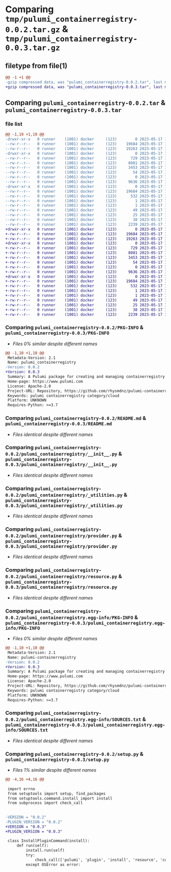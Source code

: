 # Comparing `tmp/pulumi_containerregistry-0.0.2.tar.gz` & `tmp/pulumi_containerregistry-0.0.3.tar.gz`

## filetype from file(1)

```diff
@@ -1 +1 @@
-gzip compressed data, was "pulumi_containerregistry-0.0.2.tar", last modified: Wed May 17 12:39:04 2023, max compression
+gzip compressed data, was "pulumi_containerregistry-0.0.3.tar", last modified: Wed May 17 12:57:33 2023, max compression
```

## Comparing `pulumi_containerregistry-0.0.2.tar` & `pulumi_containerregistry-0.0.3.tar`

### file list

```diff
@@ -1,19 +1,19 @@
-drwxr-xr-x   0 runner    (1001) docker     (123)        0 2023-05-17 12:39:04.914126 pulumi_containerregistry-0.0.2/
--rw-r--r--   0 runner    (1001) docker     (123)    19684 2023-05-17 12:39:04.914126 pulumi_containerregistry-0.0.2/PKG-INFO
--rw-r--r--   0 runner    (1001) docker     (123)    19263 2023-05-17 12:39:04.000000 pulumi_containerregistry-0.0.2/README.md
-drwxr-xr-x   0 runner    (1001) docker     (123)        0 2023-05-17 12:39:04.914126 pulumi_containerregistry-0.0.2/pulumi_containerregistry/
--rw-r--r--   0 runner    (1001) docker     (123)      729 2023-05-17 12:39:04.000000 pulumi_containerregistry-0.0.2/pulumi_containerregistry/__init__.py
--rw-r--r--   0 runner    (1001) docker     (123)     8081 2023-05-17 12:39:04.000000 pulumi_containerregistry-0.0.2/pulumi_containerregistry/_utilities.py
--rw-r--r--   0 runner    (1001) docker     (123)     3453 2023-05-17 12:39:04.000000 pulumi_containerregistry-0.0.2/pulumi_containerregistry/provider.py
--rw-r--r--   0 runner    (1001) docker     (123)       54 2023-05-17 12:39:04.000000 pulumi_containerregistry-0.0.2/pulumi_containerregistry/pulumi-plugin.json
--rw-r--r--   0 runner    (1001) docker     (123)        0 2023-05-17 12:39:04.000000 pulumi_containerregistry-0.0.2/pulumi_containerregistry/py.typed
--rw-r--r--   0 runner    (1001) docker     (123)     9636 2023-05-17 12:39:04.000000 pulumi_containerregistry-0.0.2/pulumi_containerregistry/resource.py
-drwxr-xr-x   0 runner    (1001) docker     (123)        0 2023-05-17 12:39:04.914126 pulumi_containerregistry-0.0.2/pulumi_containerregistry.egg-info/
--rw-r--r--   0 runner    (1001) docker     (123)    19684 2023-05-17 12:39:04.000000 pulumi_containerregistry-0.0.2/pulumi_containerregistry.egg-info/PKG-INFO
--rw-r--r--   0 runner    (1001) docker     (123)      532 2023-05-17 12:39:04.000000 pulumi_containerregistry-0.0.2/pulumi_containerregistry.egg-info/SOURCES.txt
--rw-r--r--   0 runner    (1001) docker     (123)        1 2023-05-17 12:39:04.000000 pulumi_containerregistry-0.0.2/pulumi_containerregistry.egg-info/dependency_links.txt
--rw-r--r--   0 runner    (1001) docker     (123)        1 2023-05-17 12:39:04.000000 pulumi_containerregistry-0.0.2/pulumi_containerregistry.egg-info/not-zip-safe
--rw-r--r--   0 runner    (1001) docker     (123)       49 2023-05-17 12:39:04.000000 pulumi_containerregistry-0.0.2/pulumi_containerregistry.egg-info/requires.txt
--rw-r--r--   0 runner    (1001) docker     (123)       25 2023-05-17 12:39:04.000000 pulumi_containerregistry-0.0.2/pulumi_containerregistry.egg-info/top_level.txt
--rw-r--r--   0 runner    (1001) docker     (123)       38 2023-05-17 12:39:04.914126 pulumi_containerregistry-0.0.2/setup.cfg
--rw-r--r--   0 runner    (1001) docker     (123)     2239 2023-05-17 12:39:04.000000 pulumi_containerregistry-0.0.2/setup.py
+drwxr-xr-x   0 runner    (1001) docker     (123)        0 2023-05-17 12:57:33.612567 pulumi_containerregistry-0.0.3/
+-rw-r--r--   0 runner    (1001) docker     (123)    19684 2023-05-17 12:57:33.612567 pulumi_containerregistry-0.0.3/PKG-INFO
+-rw-r--r--   0 runner    (1001) docker     (123)    19263 2023-05-17 12:57:33.000000 pulumi_containerregistry-0.0.3/README.md
+drwxr-xr-x   0 runner    (1001) docker     (123)        0 2023-05-17 12:57:33.608567 pulumi_containerregistry-0.0.3/pulumi_containerregistry/
+-rw-r--r--   0 runner    (1001) docker     (123)      729 2023-05-17 12:57:33.000000 pulumi_containerregistry-0.0.3/pulumi_containerregistry/__init__.py
+-rw-r--r--   0 runner    (1001) docker     (123)     8081 2023-05-17 12:57:33.000000 pulumi_containerregistry-0.0.3/pulumi_containerregistry/_utilities.py
+-rw-r--r--   0 runner    (1001) docker     (123)     3453 2023-05-17 12:57:33.000000 pulumi_containerregistry-0.0.3/pulumi_containerregistry/provider.py
+-rw-r--r--   0 runner    (1001) docker     (123)       54 2023-05-17 12:57:33.000000 pulumi_containerregistry-0.0.3/pulumi_containerregistry/pulumi-plugin.json
+-rw-r--r--   0 runner    (1001) docker     (123)        0 2023-05-17 12:57:33.000000 pulumi_containerregistry-0.0.3/pulumi_containerregistry/py.typed
+-rw-r--r--   0 runner    (1001) docker     (123)     9636 2023-05-17 12:57:33.000000 pulumi_containerregistry-0.0.3/pulumi_containerregistry/resource.py
+drwxr-xr-x   0 runner    (1001) docker     (123)        0 2023-05-17 12:57:33.612567 pulumi_containerregistry-0.0.3/pulumi_containerregistry.egg-info/
+-rw-r--r--   0 runner    (1001) docker     (123)    19684 2023-05-17 12:57:33.000000 pulumi_containerregistry-0.0.3/pulumi_containerregistry.egg-info/PKG-INFO
+-rw-r--r--   0 runner    (1001) docker     (123)      532 2023-05-17 12:57:33.000000 pulumi_containerregistry-0.0.3/pulumi_containerregistry.egg-info/SOURCES.txt
+-rw-r--r--   0 runner    (1001) docker     (123)        1 2023-05-17 12:57:33.000000 pulumi_containerregistry-0.0.3/pulumi_containerregistry.egg-info/dependency_links.txt
+-rw-r--r--   0 runner    (1001) docker     (123)        1 2023-05-17 12:57:33.000000 pulumi_containerregistry-0.0.3/pulumi_containerregistry.egg-info/not-zip-safe
+-rw-r--r--   0 runner    (1001) docker     (123)       49 2023-05-17 12:57:33.000000 pulumi_containerregistry-0.0.3/pulumi_containerregistry.egg-info/requires.txt
+-rw-r--r--   0 runner    (1001) docker     (123)       25 2023-05-17 12:57:33.000000 pulumi_containerregistry-0.0.3/pulumi_containerregistry.egg-info/top_level.txt
+-rw-r--r--   0 runner    (1001) docker     (123)       38 2023-05-17 12:57:33.612567 pulumi_containerregistry-0.0.3/setup.cfg
+-rw-r--r--   0 runner    (1001) docker     (123)     2239 2023-05-17 12:57:33.000000 pulumi_containerregistry-0.0.3/setup.py
```

### Comparing `pulumi_containerregistry-0.0.2/PKG-INFO` & `pulumi_containerregistry-0.0.3/PKG-INFO`

 * *Files 0% similar despite different names*

```diff
@@ -1,10 +1,10 @@
 Metadata-Version: 2.1
 Name: pulumi_containerregistry
-Version: 0.0.2
+Version: 0.0.3
 Summary: A Pulumi package for creating and managing containerregistry cloud resources.
 Home-page: https://www.pulumi.com
 License: Apache-2.0
 Project-URL: Repository, https://github.com/rhysmdnz/pulumi-containerregistry
 Keywords: pulumi containerregistry category/cloud
 Platform: UNKNOWN
 Requires-Python: >=3.7
```

### Comparing `pulumi_containerregistry-0.0.2/README.md` & `pulumi_containerregistry-0.0.3/README.md`

 * *Files identical despite different names*

### Comparing `pulumi_containerregistry-0.0.2/pulumi_containerregistry/__init__.py` & `pulumi_containerregistry-0.0.3/pulumi_containerregistry/__init__.py`

 * *Files identical despite different names*

### Comparing `pulumi_containerregistry-0.0.2/pulumi_containerregistry/_utilities.py` & `pulumi_containerregistry-0.0.3/pulumi_containerregistry/_utilities.py`

 * *Files identical despite different names*

### Comparing `pulumi_containerregistry-0.0.2/pulumi_containerregistry/provider.py` & `pulumi_containerregistry-0.0.3/pulumi_containerregistry/provider.py`

 * *Files identical despite different names*

### Comparing `pulumi_containerregistry-0.0.2/pulumi_containerregistry/resource.py` & `pulumi_containerregistry-0.0.3/pulumi_containerregistry/resource.py`

 * *Files identical despite different names*

### Comparing `pulumi_containerregistry-0.0.2/pulumi_containerregistry.egg-info/PKG-INFO` & `pulumi_containerregistry-0.0.3/pulumi_containerregistry.egg-info/PKG-INFO`

 * *Files 0% similar despite different names*

```diff
@@ -1,10 +1,10 @@
 Metadata-Version: 2.1
 Name: pulumi-containerregistry
-Version: 0.0.2
+Version: 0.0.3
 Summary: A Pulumi package for creating and managing containerregistry cloud resources.
 Home-page: https://www.pulumi.com
 License: Apache-2.0
 Project-URL: Repository, https://github.com/rhysmdnz/pulumi-containerregistry
 Keywords: pulumi containerregistry category/cloud
 Platform: UNKNOWN
 Requires-Python: >=3.7
```

### Comparing `pulumi_containerregistry-0.0.2/pulumi_containerregistry.egg-info/SOURCES.txt` & `pulumi_containerregistry-0.0.3/pulumi_containerregistry.egg-info/SOURCES.txt`

 * *Files identical despite different names*

### Comparing `pulumi_containerregistry-0.0.2/setup.py` & `pulumi_containerregistry-0.0.3/setup.py`

 * *Files 1% similar despite different names*

```diff
@@ -4,16 +4,16 @@
 
 import errno
 from setuptools import setup, find_packages
 from setuptools.command.install import install
 from subprocess import check_call
 
 
-VERSION = "0.0.2"
-PLUGIN_VERSION = "0.0.2"
+VERSION = "0.0.3"
+PLUGIN_VERSION = "0.0.3"
 
 class InstallPluginCommand(install):
     def run(self):
         install.run(self)
         try:
             check_call(['pulumi', 'plugin', 'install', 'resource', 'containerregistry', PLUGIN_VERSION])
         except OSError as error:
```

